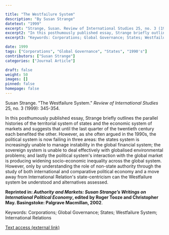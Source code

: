 ```yaml
---

title: "The Westfailure System"
description: "By Susan Strange"
datetext: "1999"
excerpt: "Strange, Susan. Review of International Studies 25, no. 3 (1999): 345-354."
excerpt2: "In this posthumously published essay, Strange briefly outlines the parallel histories of the territorial system of states and the economic system of markets and suggests that until the last quarter of the twentieth century each benefited the other. However, as she often argued in the 1990s, the political system is now failing in three areas: the states system is increasingly unable to manage instability in the global financial system; the sovereign system is unable to deal effectively with globalised environmental problems; and lastly the political system's interaction with the global market is producing widening socio-economic inequality across the global system. However, only by understanding the role of non-state authority through the study of both international and comparative political economy and a move away from International Relation's state-centricism can the Westfailure system be understood and alternatives assessed. Reprinted in: Authority and Markets: Susan Strange’s Writings on International Political Economy. Roger Tooze and Christopher May, editors. Basingstoke: Palgrave Macmillan, 2002."
excerpt3: "Keywords: Corporations; Global Governance; States; Westfailure System; International Relations"

date: 1999
tags: ["Corporations", "Global Governance", "States", "1990's"]
contributors: ["Susan Strange"]
categories: ["Journal Article"]

draft: false
weight: 50
images: []
pinned: false
homepage: false
---
```


Susan Strange. "The Westfailure System." *Review of International Studies* 25, no. 3 (1999): 345-354.

In this posthumously published essay, Strange briefly outlines the parallel histories of the territorial system of states and the economic system of markets and suggests that until the last quarter of the twentieth century each benefited the other. However, as she often argued in the 1990s, the political system is now failing in three areas: the states system is increasingly unable to manage instability in the global financial system; the sovereign system is unable to deal effectively with globalised environmental problems; and lastly the political system's interaction with the global market is producing widening socio-economic inequality across the global system. However, only by understanding the role of non-state authority through the study of both international and comparative political economy and a move away from International Relation's state-centricism can the Westfailure system be understood and alternatives assessed.

**Reprinted in: *Authority and Markets: Susan Strange’s Writings on International Political Economy*, edited by Roger Tooze and Christopher May. Basingstoke: Palgrave Macmillan, 2002**.

Keywords: Corporations; Global Governance; States; Westfailure System; International Relations

[Text access (external link)](https://doi.org/10.1017/S0260210599003459)
